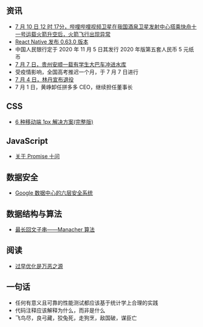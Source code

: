 ## 资讯

- [7 月 10 日 12 时 17分，哔哩哔哩视频卫星在我国酒泉卫星发射中心搭乘快舟十一号运载火箭升空后，火箭飞行出现异常](http://weibo.com/1323527941/JaylwoKo8)
- [React Native 发布 0.63.0 版本](https://reactnative.dev/blog/2020/07/06/version-0.63)
- 中国人民银行定于 2020 年 11 月 5 日其发行 2020 年版第五套人民币 5 元纸币
- [7 月 7 日，贵州安顺一载有学生大巴车冲进水库](https://news.163.com/20/0707/14/FGUJ2MM60001899O.html)
- 受疫情影响，全国高考推迟一个月，于 7 月 7 日进行
- [7 月 4 日，林丹宣布退役](http://toutiao.lawnewcn.com/pc/122122.html)
- 7 月 1 日，黄峥卸任拼多多 CEO，继续担任董事长

## CSS

- [6 种移动端 1px 解决方案(完整版)](https://mp.weixin.qq.com/s/IrV0-v3v5Cl969yFCI58Rg)

## JavaScript

- [关于 Promise 十问](https://mp.weixin.qq.com/s/dtJJWmfzjWf8Odxlve7BZA)

## 数据安全

- [Google 数据中心的六层安全系统](http://weibo.com/1815070622/Ja6Xd3qGt)

## 数据结构与算法

- [最长回文子串——Manacher 算法](https://segmentfault.com/a/1190000003914228)

## 阅读

- [过早优化是万恶之源](https://cloud.tencent.com/developer/article/1525574)

## 一句话

- 任何有意义且可靠的性能测试都应该基于统计学上合理的实践
- 代码注释应该解释为什么，而非是什么
- 飞鸟尽，良弓藏，狡兔死，走狗烹，敌国破，谋臣亡